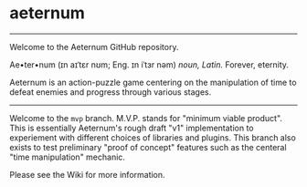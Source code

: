 # aeternum
---
Welcome to the Aeternum GitHub repository.

Ae•ter•num  (ɪn aɪˈtɛr nʊm; Eng. ɪn iˈtɜr nəm)
*noun, Latin.*
Forever, eternity.

Aeternum is an action-puzzle game centering on the manipulation of time to defeat enemies and progress through various stages.

---

Welcome to the `mvp` branch. M.V.P. stands for "minimum viable product". This is essentially Aeternum's rough draft "v1" implementation to experiement with different choices of libraries and plugins. This branch also exists to test preliminary "proof of concept" features such as the centeral "time manipulation" mechanic.

Please see the Wiki for more information.